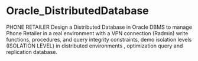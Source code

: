 # Oracle_DistributedDatabase
PHONE RETAILER
Design a Distributed Database in Oracle DBMS to manage Phone Retailer in a real environment with a VPN connection (Radmin) write functions, procedures, and query integrity constraints, demo isolation levels (ISOLATION LEVEL) in distributed environments , optimization query and replication database.
